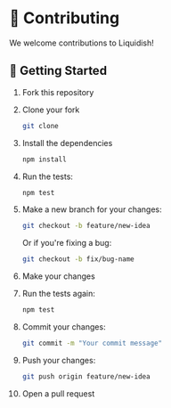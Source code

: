 # 👷 Contributing

We welcome contributions to Liquidish!

## 🚀 Getting Started

1. Fork this repository

2. Clone your fork

    ```bash
    git clone
    ```

3. Install the dependencies

    ```bash
    npm install
    ```

4. Run the tests:

    ```bash
    npm test
    ```

5. Make a new branch for your changes:

    ```bash
    git checkout -b feature/new-idea
    ```

    Or if you're fixing a bug:

    ```bash
    git checkout -b fix/bug-name
    ```

6. Make your changes

7. Run the tests again:

    ```bash
    npm test
    ```

8. Commit your changes:

    ```bash
    git commit -m "Your commit message"
    ```

9. Push your changes:

    ```bash
    git push origin feature/new-idea
    ```

10. Open a pull request
